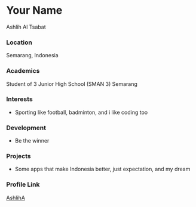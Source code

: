# Your Name
Ashlih Al Tsabat

### Location

Semarang, Indonesia

### Academics

Student of 3 Junior High School (SMAN 3) Semarang

### Interests

- Sporting like football, badminton, and i like coding too

### Development

- Be the winner

### Projects

- Some apps that make Indonesia better, just expectation, and my dream

### Profile Link

[AshlihA](https://github.com/AshlihA)
